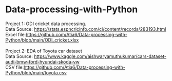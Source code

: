 # Data-processing-with-Python
Project 1: ODI cricket data processing.
<br>Data Source: https://stats.espncricinfo.com/ci/content/records/283193.html 
<br>Excel file:https://github.com/Atia6/Data-processing-with-Python/blob/main/ODI_cricket.xlsx
<br>
<br>Project 2: EDA of Toyota car dataset
<br>Data Source: https://www.kaggle.com/aishwaryamuthukumar/cars-dataset-audi-bmw-ford-hyundai-skoda-vw
<br>CSV file:https://github.com/Atia6/Data-processing-with-Python/blob/main/toyota.csv
